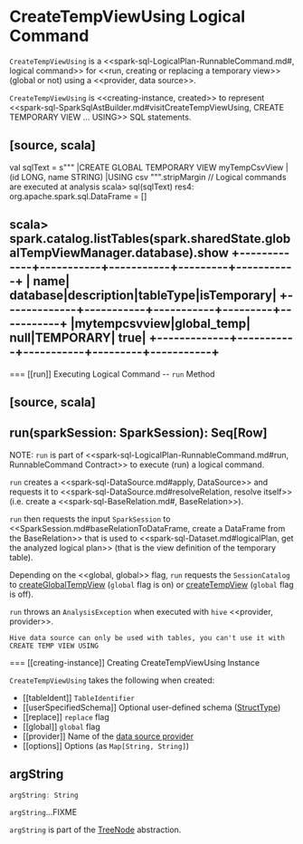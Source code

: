 # CreateTempViewUsing Logical Command

`CreateTempViewUsing` is a <<spark-sql-LogicalPlan-RunnableCommand.md#, logical command>> for <<run, creating or replacing a temporary view>> (global or not) using a <<provider, data source>>.

`CreateTempViewUsing` is <<creating-instance, created>> to represent <<spark-sql-SparkSqlAstBuilder.md#visitCreateTempViewUsing, CREATE TEMPORARY VIEW &hellip; USING>> SQL statements.

[source, scala]
----
val sqlText = s"""
    |CREATE GLOBAL TEMPORARY VIEW myTempCsvView
    |(id LONG, name STRING)
    |USING csv
  """.stripMargin
// Logical commands are executed at analysis
scala> sql(sqlText)
res4: org.apache.spark.sql.DataFrame = []

scala> spark.catalog.listTables(spark.sharedState.globalTempViewManager.database).show
+-------------+-----------+-----------+---------+-----------+
|         name|   database|description|tableType|isTemporary|
+-------------+-----------+-----------+---------+-----------+
|mytempcsvview|global_temp|       null|TEMPORARY|       true|
+-------------+-----------+-----------+---------+-----------+
----

=== [[run]] Executing Logical Command -- `run` Method

[source, scala]
----
run(sparkSession: SparkSession): Seq[Row]
----

NOTE: `run` is part of <<spark-sql-LogicalPlan-RunnableCommand.md#run, RunnableCommand Contract>> to execute (run) a logical command.

`run` creates a <<spark-sql-DataSource.md#apply, DataSource>> and requests it to <<spark-sql-DataSource.md#resolveRelation, resolve itself>> (i.e. create a <<spark-sql-BaseRelation.md#, BaseRelation>>).

`run` then requests the input `SparkSession` to <<SparkSession.md#baseRelationToDataFrame, create a DataFrame from the BaseRelation>> that is used to <<spark-sql-Dataset.md#logicalPlan, get the analyzed logical plan>> (that is the view definition of the temporary table).

Depending on the <<global, global>> flag, `run` requests the `SessionCatalog` to [createGlobalTempView](../SessionCatalog.md#createGlobalTempView) (`global` flag is on) or [createTempView](../SessionCatalog.md#createTempView) (`global` flag is off).

`run` throws an `AnalysisException` when executed with `hive` <<provider, provider>>.

```
Hive data source can only be used with tables, you can't use it with CREATE TEMP VIEW USING
```
=== [[creating-instance]] Creating CreateTempViewUsing Instance

`CreateTempViewUsing` takes the following when created:

* [[tableIdent]] `TableIdentifier`
* [[userSpecifiedSchema]] Optional user-defined schema ([StructType](../StructType.md))
* [[replace]] `replace` flag
* [[global]] `global` flag
* [[provider]] Name of the [data source provider](../spark-sql-DataSource.md)
* [[options]] Options (as `Map[String, String]`)

## <span id="argString"> argString

```scala
argString: String
```

`argString`...FIXME

`argString` is part of the [TreeNode](../catalyst/TreeNode.md#argString) abstraction.
